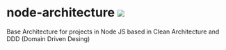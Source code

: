 # node-architecture <img src="https://www.vectorlogo.zone/logos/nodejs/nodejs-horizontal.svg">

Base Architecture for projects in Node JS based in Clean Architecture and DDD (Domain Driven Desing)

